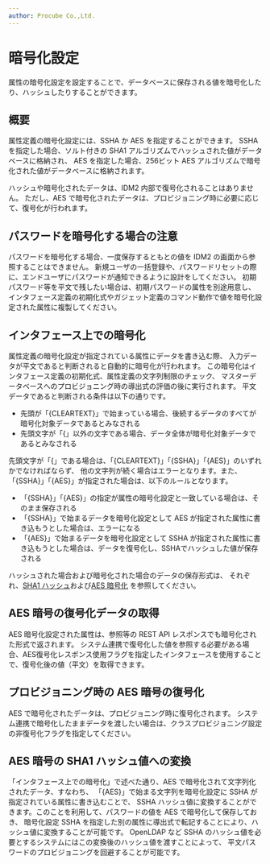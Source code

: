 ```yaml
---
author: Procube Co.,Ltd.
---
```


# 暗号化設定

属性の暗号化設定を設定することで、データベースに保存される値を暗号化したり、ハッシュしたりすることができます。

## 概要

属性定義の暗号化設定には、SSHA か AES を指定することができます。 SSHA を指定した場合、ソルト付きの SHA1 アルゴリズムでハッシュされた値がデータベースに格納され、 AES を指定した場合、256ビット AES アルゴリズムで暗号化された値がデータベースに格納されます。

ハッシュや暗号化されたデータは、IDM2 内部で復号化されることはありません。 ただし、AES で暗号化されたデータは、プロビジョニング時に必要に応じて、復号化が行われます。

## パスワードを暗号化する場合の注意

パスワードを暗号化する場合、一度保存するともとの値を IDM2 の画面から参照することはできません。 新規ユーザの一括登録や、パスワードリセットの際に、エンドユーザにパスワードが通知できるように設計をしてください。 初期パスワード等を平文で残したい場合は、初期パスワードの属性を別途用意し、 インタフェース定義の初期化式やガジェット定義のコマンド動作で値を暗号化設定された属性に複製してください。

## インタフェース上での暗号化

属性定義の暗号化設定が指定されている属性にデータを書き込む際、 入力データが平文であると判断されると自動的に暗号化が行われます。 この暗号化はインタフェース定義の初期化式、属性定義の文字列制限のチェック、 マスターデータベースへのプロビジョニング時の導出式の評価の後に実行されます。 平文データであると判断される条件は以下の通りです。

-   先頭が「\{CLEARTEXT\}」で始まっている場合、後続するデータのすべてが暗号化対象データであるとみなされる
-   先頭文字が「\{」以外の文字である場合、データ全体が暗号化対象データであるとみなされる

先頭文字が「\{」である場合は、「\{CLEARTEXT\}」「\{SSHA\}」「\{AES\}」のいずれかでなければならず、 他の文字列が続く場合はエラーとなります。また、「\{SSHA\}」「\{AES\}」が指定された場合は、以下のルールとなります。

-   「\{SSHA\}」「\{AES\}」の指定が属性の暗号化設定と一致している場合は、そのまま保存される
-   「\{SSHA\}」で始まるデータを暗号化設定として AES が指定された属性に書き込もうとした場合は、エラーになる
-   「\{AES\}」で始まるデータを暗号化設定として SSHA が指定された属性に書き込もうとした場合は、データを復号化し、SSHAでハッシュした値が保存される

ハッシュされた場合および暗号化された場合のデータの保存形式は、 それぞれ、[SHA1 ハッシュ](hash)および[AES 暗号化](crypt) を参照してください。

## AES 暗号の復号化データの取得

AES 暗号化設定された属性は、参照等の REST API レスポンスでも暗号化された形式で返されます。 システム連携で復号化した値を参照する必要がある場合、AES復号化レスポンス使用フラグを指定したインタフェースを使用することで、復号化後の値（平文）を取得できます。

## プロビジョニング時の AES 暗号の復号化

AES で暗号化されたデータは、プロビジョニング時に復号化されます。 システム連携で暗号化したままデータを渡したい場合は、クラスプロビジョニング設定の非復号化フラグを指定してください。

## AES 暗号の SHA1 ハッシュ値への変換

「インタフェース上での暗号化」で述べた通り、AES で暗号化されて文字列化されたデータ、すなわち、 「\{AES\}」で始まる文字列を暗号化設定に SSHA が指定されている属性に書き込むことで、 SSHA ハッシュ値に変換することができます。このことを利用して、パスワードの値を AES で暗号化して保存しておき、 暗号化設定 SSHA を指定した別の属性に導出式で転記することにより、ハッシュ値に変換することが可能です。 OpenLDAP など SSHA のハッシュ値を必要とするシステムにはこの変換後のハッシュ値を渡すことによって、 平文パスワードのプロビジョニングを回避することが可能です。
